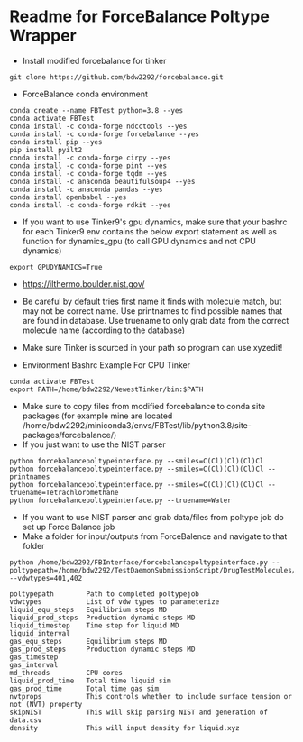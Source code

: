 # Readme for ForceBalance Poltype Wrapper

* Install modified forcebalance for tinker
```
git clone https://github.com/bdw2292/forcebalance.git
```

* ForceBalance conda environment
```
conda create --name FBTest python=3.8 --yes
conda activate FBTest
conda install -c conda-forge ndcctools --yes
conda install -c conda-forge forcebalance --yes
conda install pip --yes
pip install pyilt2
conda install -c conda-forge cirpy --yes
conda install -c conda-forge pint --yes
conda install -c conda-forge tqdm --yes
conda install -c anaconda beautifulsoup4 --yes
conda install -c anaconda pandas --yes
conda install openbabel --yes
conda install -c conda-forge rdkit --yes
```

* If you want to use Tinker9's gpu dynamics, make sure that your bashrc for each Tinker9 env contains the below export statement as well as function for dynamics_gpu (to call GPU dynamics and not CPU dynamics) 
```
export GPUDYNAMICS=True

```

* https://ilthermo.boulder.nist.gov/
* Be careful by default tries first name it finds with molecule match, but may not be correct name. Use printnames to find possible names that are found in database. Use truename to only grab data from the correct molecule name (according to the database)

* Make sure Tinker is sourced in your path so program can use xyzedit!
* Environment Bashrc Example For CPU Tinker
```
conda activate FBTest
export PATH=/home/bdw2292/NewestTinker/bin:$PATH
```
* Make sure to copy files from modified forcebalance to conda site packages (for example mine are located /home/bdw2292/miniconda3/envs/FBTest/lib/python3.8/site-packages/forcebalance/) 
* If you just want to use the NIST parser
```
python forcebalancepoltypeinterface.py --smiles=C(Cl)(Cl)(Cl)Cl
python forcebalancepoltypeinterface.py --smiles=C(Cl)(Cl)(Cl)Cl --printnames
python forcebalancepoltypeinterface.py --smiles=C(Cl)(Cl)(Cl)Cl --truename=Tetrachloromethane
python forcebalancepoltypeinterface.py --truename=Water
```
* If you want to use NIST parser and grab data/files from poltype job do set up Force Balance job
* Make a folder for input/outputs from ForceBalence and navigate to that folder
```
python /home/bdw2292/FBInterface/forcebalancepoltypeinterface.py --poltypepath=/home/bdw2292/TestDaemonSubmissionScript/DrugTestMolecules/944 --vdwtypes=401,402 
```
```
poltypepath        Path to completed poltypejob
vdwtypes           List of vdw types to parameterize
liquid_equ_steps   Equilibrium steps MD 
liquid_prod_steps  Production dynamic steps MD
liquid_timestep    Time step for liquid MD
liquid_interval    
gas_equ_steps      Equilibrium steps MD 
gas_prod_steps     Production dynamic steps MD
gas_timestep      
gas_interval
md_threads         CPU cores
liquid_prod_time   Total time liquid sim
gas_prod_time      Total time gas sim
nvtprops           This controls whether to include surface tension or not (NVT) property
skipNIST           This will skip parsing NIST and generation of data.csv
density            This will input density for liquid.xyz



```
